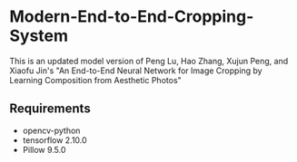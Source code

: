 # Modern-End-to-End-Cropping-System
This is an updated model version of Peng Lu, Hao Zhang, Xujun Peng, and Xiaofu Jin's "An End-to-End Neural Network for Image Cropping by Learning Composition from Aesthetic Photos"

## Requirements
- opencv-python
- tensorflow 2.10.0
- Pillow 9.5.0
